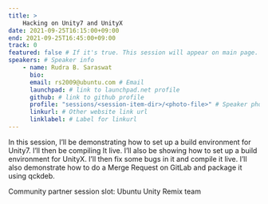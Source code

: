 ```yaml
---
title: >
    Hacking on Unity7 and UnityX 
date: 2021-09-25T16:15:00+09:00
end: 2021-09-25T16:45:00+09:00
track: 0
featured: false # If it's true. This session will appear on main page.
speakers: # Speaker info
    - name: Rudra B. Saraswat
      bio: 
      email: rs2009@ubuntu.com # Email
      launchpad: # link to launchpad.net profile
      github: # link to github profile
      profile: "sessions/<session-item-dir>/<photo-file>" # Speaker photo
      linkurl: # Other website link url
      linklabel: # Label for linkurl
---
```

In this session, I’ll be demonstrating how to set up a build environment for Unity7. I’ll then be compiling It live. I’ll also be showing how to set up a build environment for UnityX. I’ll then fix some bugs in it and compile it live. I’ll also demonstrate how to do a Merge Request on GitLab and package it using qckdeb.

Community partner session slot: Ubuntu Unity Remix team

